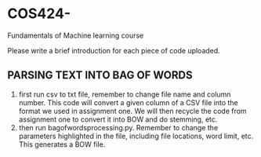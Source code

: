 # COS424-
Fundamentals of Machine learning course

Please write a brief introduction for each piece of code uploaded.


##  PARSING TEXT INTO BAG OF WORDS

1. first run csv to txt file, remember to change file name and column number. This code will convert a given column of a CSV file into the format we used in assignment one. We will then recycle the code from assignment one to convert it into BOW and do stemming, etc.
2. then run bagofwordsprocessing.py. Remember to change the parameters highlighted in the file, including file locations, word limit, etc. This generates a BOW file. 
